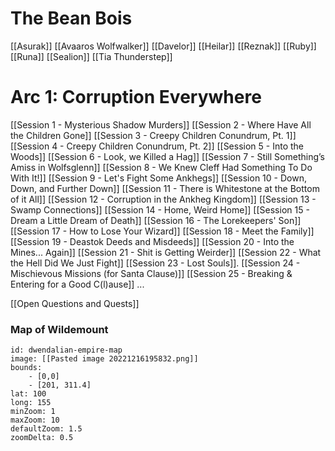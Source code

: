
# The Bean Bois

[[Asurak]]
[[Avaaros Wolfwalker]]
[[Davelor]]
[[Heilar]]
[[Reznak]]
[[Ruby]]
[[Runa]]
[[Sealion]]
[[Tia Thunderstep]]


# Arc 1: Corruption Everywhere

[[Session 1 - Mysterious Shadow Murders]] 
[[Session 2 - Where Have All the Children Gone]]
[[Session 3 - Creepy Children Conundrum, Pt. 1]]
[[Session 4 - Creepy Children Conundrum, Pt. 2]]
[[Session 5 - Into the Woods]]
[[Session 6 - Look, we Killed a Hag]]
[[Session 7 - Still Something’s Amiss in Wolfsglenn]]
[[Session 8 - We Knew Cleff Had Something To Do With It!]]
[[Session 9 - Let's Fight Some Ankhegs]]
[[Session 10 - Down, Down, and Further Down]]
[[Session 11 - There is Whitestone at the Bottom of it All]]
[[Session 12 - Corruption in the Ankheg Kingdom]]
[[Session 13 - Swamp Connections]]
[[Session 14 - Home, Weird Home]]
[[Session 15 - Dream a Little Dream of Death]]
[[Session 16 - The Lorekeepers' Son]]
[[Session 17 - How to Lose Your Wizard]]
[[Session 18 - Meet the Family]]
[[Session 19 - Deastok Deeds and Misdeeds]]
[[Session 20 - Into the Mines... Again]]
[[Session 21 - Shit is Getting Weirder]]
[[Session 22 - What the Hell Did We Just Fight]]
[[Session 23 - Lost Souls]].
[[Session 24 - Mischievous Missions (for Santa Clause)]]
[[Session 25 - Breaking & Entering for a Good C(l)ause]]
...

[[Open Questions and Quests]]



### Map of Wildemount

```leaflet
id: dwendalian-empire-map
image: [[Pasted image 20221216195832.png]]
bounds: 
    - [0,0]
    - [201, 311.4]
lat: 100
long: 155
minZoom: 1
maxZoom: 10
defaultZoom: 1.5
zoomDelta: 0.5
```


